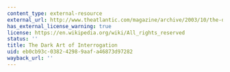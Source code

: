 ```yaml
---
content_type: external-resource
external_url: http://www.theatlantic.com/magazine/archive/2003/10/the-dark-art-of-interrogation/302791/
has_external_license_warning: true
license: https://en.wikipedia.org/wiki/All_rights_reserved
status: ''
title: The Dark Art of Interrogation
uid: eb0cb93c-0382-4298-9aaf-a46873d97282
wayback_url: ''
---
```

